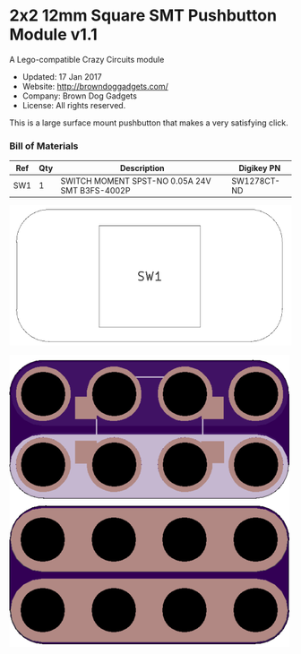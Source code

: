 <!--- start title --->
# 2x2 12mm Square SMT Pushbutton Module v1.1
A Lego-compatible Crazy Circuits module

- Updated: 17 Jan 2017
- Website: http://browndoggadgets.com/
- Company: Brown Dog Gadgets
- License: All rights reserved.

<!--- end title --->

This is a large surface mount pushbutton that makes a very satisfying click.

### Bill of Materials

<!--- bom start --->
|Ref|Qty|Description|Digikey PN|
|---|---|-----------|------|
|SW1|1|SWITCH MOMENT SPST-NO 0.05A 24V SMT B3FS-4002P|SW1278CT-ND|


<!--- bom end --->
![Assembly Diagram](assembly.png)

![Gerber Preview](preview.png)


